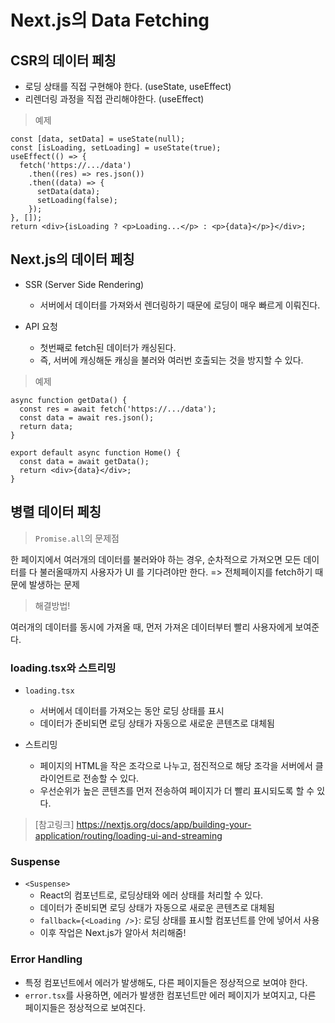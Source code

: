 # Next.js의 Data Fetching

## CSR의 데이터 페칭

- 로딩 상태를 직접 구현해야 한다. (useState, useEffect)
- 리렌더링 과정을 직접 관리해야한다. (useEffect)

> 예제

```tsx
const [data, setData] = useState(null);
const [isLoading, setLoading] = useState(true);
useEffect(() => {
  fetch('https://.../data')
    .then((res) => res.json())
    .then((data) => {
      setData(data);
      setLoading(false);
    });
}, []);
return <div>{isLoading ? <p>Loading...</p> : <p>{data}</p>}</div>;
```

## Next.js의 데이터 페칭

- SSR (Server Side Rendering)

  - 서버에서 데이터를 가져와서 렌더링하기 때문에 로딩이 매우 빠르게 이뤄진다.

- API 요청
  - 첫번째로 fetch된 데이터가 캐싱된다.
  - 즉, 서버에 캐싱해둔 캐싱을 불러와 여러번 호출되는 것을 방지할 수 있다.

> 예제

```tsx
async function getData() {
  const res = await fetch('https://.../data');
  const data = await res.json();
  return data;
}

export default async function Home() {
  const data = await getData();
  return <div>{data}</div>;
}
```

## 병렬 데이터 페칭

> `Promise.all`의 문제점

한 페이지에서 여러개의 데이터를 불러와야 하는 경우,
순차적으로 가져오면 모든 데이터를 다 불러올때까지 사용자가 UI 를 기다려야만 한다.
=> 전체페이지를 fetch하기 때문에 발생하는 문제

> 해결방법!

여러개의 데이터를 동시에 가져올 때, 먼저 가져온 데이터부터 빨리 사용자에게 보여준다.

### loading.tsx와 스트리밍

- `loading.tsx`

  - 서버에서 데이터를 가져오는 동안 로딩 상태를 표시
  - 데이터가 준비되면 로딩 상태가 자동으로 새로운 콘텐츠로 대체됨

- 스트리밍
  - 페이지의 HTML을 작은 조각으로 나누고, 점진적으로 해당 조각을 서버에서 클라이언트로 전송할 수 있다.
  - 우선순위가 높은 콘텐츠를 먼저 전송하여 페이지가 더 빨리 표시되도록 할 수 있다.

> [참고링크] https://nextjs.org/docs/app/building-your-application/routing/loading-ui-and-streaming

### Suspense

- `<Suspense>`
  - React의 컴포넌트로, 로딩상태와 에러 상태를 처리할 수 있다.
  - 데이터가 준비되면 로딩 상태가 자동으로 새로운 콘텐츠로 대체됨
  - `fallback={<Loading />}`: 로딩 상태를 표시할 컴포넌트를 안에 넣어서 사용
  - 이후 작업은 Next.js가 알아서 처리해줌!

### Error Handling

- 특정 컴포넌트에서 에러가 발생해도, 다른 페이지들은 정상적으로 보여야 한다.
- `error.tsx`를 사용하면, 에러가 발생한 컴포넌트만 에러 페이지가 보여지고, 다른 페이지들은 정상적으로 보여진다.
